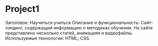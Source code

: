 # Project1
Заголовок: Научиться учиться
Описание и функциональность: Сайт-лэндинг, содержащий информацию о методиках обучения. На сайте представлено несколько статей, анимацияя и видеофайлы.
Используемые технологии: HTML; CSS.
